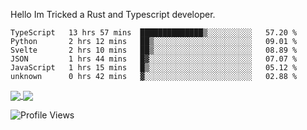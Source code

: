 Hello Im Tricked a Rust and Typescript developer.

<!--START_SECTION:waka-->

```text
TypeScript   13 hrs 57 mins  ██████████████▒░░░░░░░░░░   57.20 %
Python       2 hrs 12 mins   ██▒░░░░░░░░░░░░░░░░░░░░░░   09.01 %
Svelte       2 hrs 10 mins   ██▒░░░░░░░░░░░░░░░░░░░░░░   08.89 %
JSON         1 hrs 44 mins   █▓░░░░░░░░░░░░░░░░░░░░░░░   07.07 %
JavaScript   1 hrs 15 mins   █▒░░░░░░░░░░░░░░░░░░░░░░░   05.12 %
unknown      0 hrs 42 mins   ▓░░░░░░░░░░░░░░░░░░░░░░░░   02.88 %
```

<!--END_SECTION:waka-->

<a href="https://github.com/Tricked-dev?tab=repositories">
  <img align="center" src="https://github-readme-stats.vercel.app/api/top-langs/?username=Tricked-dev&hide=scheme&count_private=true&title_color=EC5061&text_color=FBDCDF&icon_color=E89F9A&bg_color=0D1117" />
</a>
<a href="https://github.com/Tricked-dev?tab=repositories">
  <img align="center" src="https://github-readme-stats.vercel.app/api?username=Tricked-dev&show_icons=true&line_height=33&count_private=true&title_color=EC5061&text_color=FBDCDF&icon_color=E89F9A&bg_color=0D1117&compact=true" />
</a>

![Profile Views](https://api.tricked.pro/badge?user=tricked&style=FlatSquare)
